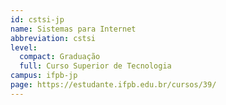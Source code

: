 ```yaml
---
id: cstsi-jp
name: Sistemas para Internet
abbreviation: cstsi
level:
  compact: Graduação
  full: Curso Superior de Tecnologia
campus: ifpb-jp
page: https://estudante.ifpb.edu.br/cursos/39/
---
```

